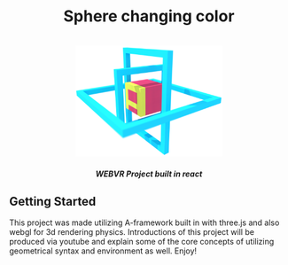<h1 align="center">Sphere changing color</h1>

<br/>

<div align="center">
  <img src="img/aframe-preact.png" height="200">
</div>

<h5 align="center">
  WEBVR Project built in react
</h5>

## Getting Started

This project was made utilizing A-framework built in with three.js and also webgl for 3d rendering physics. 
Introductions of this project will be produced via youtube and explain some of the core concepts of utilizing 
geometrical syntax and environment as well. Enjoy!

